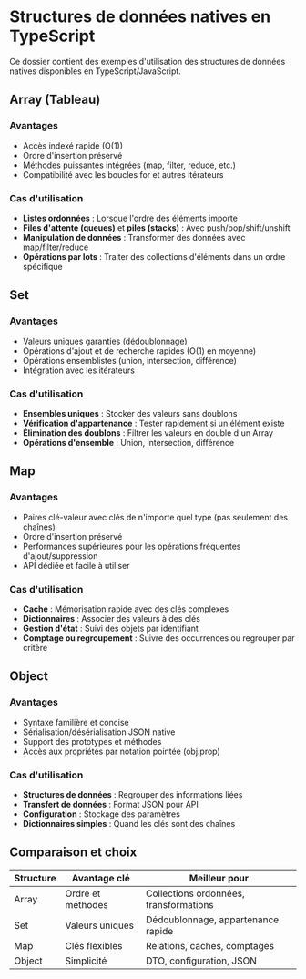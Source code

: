 # Structures de données natives en TypeScript

Ce dossier contient des exemples d'utilisation des structures de données natives disponibles en TypeScript/JavaScript.

## Array (Tableau)

### Avantages

- Accès indexé rapide (O(1))
- Ordre d'insertion préservé
- Méthodes puissantes intégrées (map, filter, reduce, etc.)
- Compatibilité avec les boucles for et autres itérateurs

### Cas d'utilisation

- **Listes ordonnées** : Lorsque l'ordre des éléments importe
- **Files d'attente (queues)** et **piles (stacks)** : Avec push/pop/shift/unshift
- **Manipulation de données** : Transformer des données avec map/filter/reduce
- **Opérations par lots** : Traiter des collections d'éléments dans un ordre spécifique

## Set

### Avantages

- Valeurs uniques garanties (dédoublonnage)
- Opérations d'ajout et de recherche rapides (O(1) en moyenne)
- Opérations ensemblistes (union, intersection, différence)
- Intégration avec les itérateurs

### Cas d'utilisation

- **Ensembles uniques** : Stocker des valeurs sans doublons
- **Vérification d'appartenance** : Tester rapidement si un élément existe
- **Élimination des doublons** : Filtrer les valeurs en double d'un Array
- **Opérations d'ensemble** : Union, intersection, différence

## Map

### Avantages

- Paires clé-valeur avec clés de n'importe quel type (pas seulement des chaînes)
- Ordre d'insertion préservé
- Performances supérieures pour les opérations fréquentes d'ajout/suppression
- API dédiée et facile à utiliser

### Cas d'utilisation

- **Cache** : Mémorisation rapide avec des clés complexes
- **Dictionnaires** : Associer des valeurs à des clés
- **Gestion d'état** : Suivi des objets par identifiant
- **Comptage ou regroupement** : Suivre des occurrences ou regrouper par critère

## Object

### Avantages

- Syntaxe familière et concise
- Sérialisation/désérialisation JSON native
- Support des prototypes et méthodes
- Accès aux propriétés par notation pointée (obj.prop)

### Cas d'utilisation

- **Structures de données** : Regrouper des informations liées
- **Transfert de données** : Format JSON pour API
- **Configuration** : Stockage des paramètres
- **Dictionnaires simples** : Quand les clés sont des chaînes

## Comparaison et choix

| Structure | Avantage clé      | Meilleur pour                          |
| --------- | ----------------- | -------------------------------------- |
| Array     | Ordre et méthodes | Collections ordonnées, transformations |
| Set       | Valeurs uniques   | Dédoublonnage, appartenance rapide     |
| Map       | Clés flexibles    | Relations, caches, comptages           |
| Object    | Simplicité        | DTO, configuration, JSON               |
